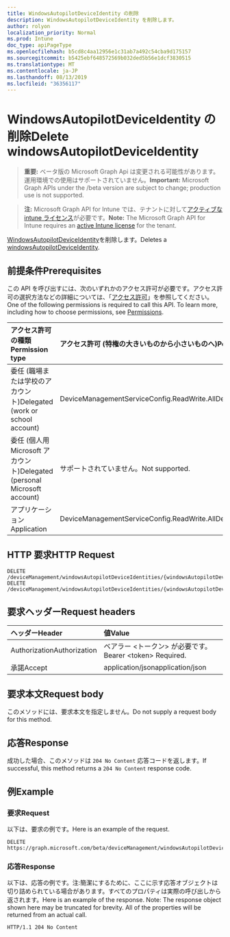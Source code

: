 ```yaml
---
title: WindowsAutopilotDeviceIdentity の削除
description: WindowsAutopilotDeviceIdentity を削除します。
author: rolyon
localization_priority: Normal
ms.prod: Intune
doc_type: apiPageType
ms.openlocfilehash: b5cd8c4aa12956e1c31ab7a492c54cba9d175157
ms.sourcegitcommit: b5425ebf648572569b032ded5b56e1dcf3830515
ms.translationtype: MT
ms.contentlocale: ja-JP
ms.lasthandoff: 08/13/2019
ms.locfileid: "36356117"
---
```

# <a name="delete-windowsautopilotdeviceidentity"></a><span data-ttu-id="2f2d4-103">WindowsAutopilotDeviceIdentity の削除</span><span class="sxs-lookup"><span data-stu-id="2f2d4-103">Delete windowsAutopilotDeviceIdentity</span></span>

> <span data-ttu-id="2f2d4-104">**重要:** ベータ版の Microsoft Graph Api は変更される可能性があります。運用環境での使用はサポートされていません。</span><span class="sxs-lookup"><span data-stu-id="2f2d4-104">**Important:** Microsoft Graph APIs under the /beta version are subject to change; production use is not supported.</span></span>

> <span data-ttu-id="2f2d4-105">**注:** Microsoft Graph API for Intune では、テナントに対して[アクティブな intune ライセンス](https://go.microsoft.com/fwlink/?linkid=839381)が必要です。</span><span class="sxs-lookup"><span data-stu-id="2f2d4-105">**Note:** The Microsoft Graph API for Intune requires an [active Intune license](https://go.microsoft.com/fwlink/?linkid=839381) for the tenant.</span></span>

<span data-ttu-id="2f2d4-106">[WindowsAutopilotDeviceIdentity](../resources/intune-enrollment-windowsautopilotdeviceidentity.md)を削除します。</span><span class="sxs-lookup"><span data-stu-id="2f2d4-106">Deletes a [windowsAutopilotDeviceIdentity](../resources/intune-enrollment-windowsautopilotdeviceidentity.md).</span></span>

## <a name="prerequisites"></a><span data-ttu-id="2f2d4-107">前提条件</span><span class="sxs-lookup"><span data-stu-id="2f2d4-107">Prerequisites</span></span>
<span data-ttu-id="2f2d4-p101">この API を呼び出すには、次のいずれかのアクセス許可が必要です。アクセス許可の選択方法などの詳細については、「[アクセス許可](/graph/permissions-reference)」を参照してください。</span><span class="sxs-lookup"><span data-stu-id="2f2d4-p101">One of the following permissions is required to call this API. To learn more, including how to choose permissions, see [Permissions](/graph/permissions-reference).</span></span>

|<span data-ttu-id="2f2d4-110">アクセス許可の種類</span><span class="sxs-lookup"><span data-stu-id="2f2d4-110">Permission type</span></span>|<span data-ttu-id="2f2d4-111">アクセス許可 (特権の大きいものから小さいものへ)</span><span class="sxs-lookup"><span data-stu-id="2f2d4-111">Permissions (from most to least privileged)</span></span>|
|:---|:---|
|<span data-ttu-id="2f2d4-112">委任 (職場または学校のアカウント)</span><span class="sxs-lookup"><span data-stu-id="2f2d4-112">Delegated (work or school account)</span></span>|<span data-ttu-id="2f2d4-113">DeviceManagementServiceConfig.ReadWrite.All</span><span class="sxs-lookup"><span data-stu-id="2f2d4-113">DeviceManagementServiceConfig.ReadWrite.All</span></span>|
|<span data-ttu-id="2f2d4-114">委任 (個人用 Microsoft アカウント)</span><span class="sxs-lookup"><span data-stu-id="2f2d4-114">Delegated (personal Microsoft account)</span></span>|<span data-ttu-id="2f2d4-115">サポートされていません。</span><span class="sxs-lookup"><span data-stu-id="2f2d4-115">Not supported.</span></span>|
|<span data-ttu-id="2f2d4-116">アプリケーション</span><span class="sxs-lookup"><span data-stu-id="2f2d4-116">Application</span></span>|<span data-ttu-id="2f2d4-117">DeviceManagementServiceConfig.ReadWrite.All</span><span class="sxs-lookup"><span data-stu-id="2f2d4-117">DeviceManagementServiceConfig.ReadWrite.All</span></span>|

## <a name="http-request"></a><span data-ttu-id="2f2d4-118">HTTP 要求</span><span class="sxs-lookup"><span data-stu-id="2f2d4-118">HTTP Request</span></span>
<!-- {
  "blockType": "ignored"
}
-->
``` http
DELETE /deviceManagement/windowsAutopilotDeviceIdentities/{windowsAutopilotDeviceIdentityId}
DELETE /deviceManagement/windowsAutopilotDeviceIdentities/{windowsAutopilotDeviceIdentityId}/deploymentProfile/assignedDevices/{windowsAutopilotDeviceIdentityId}
```

## <a name="request-headers"></a><span data-ttu-id="2f2d4-119">要求ヘッダー</span><span class="sxs-lookup"><span data-stu-id="2f2d4-119">Request headers</span></span>
|<span data-ttu-id="2f2d4-120">ヘッダー</span><span class="sxs-lookup"><span data-stu-id="2f2d4-120">Header</span></span>|<span data-ttu-id="2f2d4-121">値</span><span class="sxs-lookup"><span data-stu-id="2f2d4-121">Value</span></span>|
|:---|:---|
|<span data-ttu-id="2f2d4-122">Authorization</span><span class="sxs-lookup"><span data-stu-id="2f2d4-122">Authorization</span></span>|<span data-ttu-id="2f2d4-123">ベアラー &lt;トークン&gt; が必要です。</span><span class="sxs-lookup"><span data-stu-id="2f2d4-123">Bearer &lt;token&gt; Required.</span></span>|
|<span data-ttu-id="2f2d4-124">承諾</span><span class="sxs-lookup"><span data-stu-id="2f2d4-124">Accept</span></span>|<span data-ttu-id="2f2d4-125">application/json</span><span class="sxs-lookup"><span data-stu-id="2f2d4-125">application/json</span></span>|

## <a name="request-body"></a><span data-ttu-id="2f2d4-126">要求本文</span><span class="sxs-lookup"><span data-stu-id="2f2d4-126">Request body</span></span>
<span data-ttu-id="2f2d4-127">このメソッドには、要求本文を指定しません。</span><span class="sxs-lookup"><span data-stu-id="2f2d4-127">Do not supply a request body for this method.</span></span>

## <a name="response"></a><span data-ttu-id="2f2d4-128">応答</span><span class="sxs-lookup"><span data-stu-id="2f2d4-128">Response</span></span>
<span data-ttu-id="2f2d4-129">成功した場合、このメソッドは `204 No Content` 応答コードを返します。</span><span class="sxs-lookup"><span data-stu-id="2f2d4-129">If successful, this method returns a `204 No Content` response code.</span></span>

## <a name="example"></a><span data-ttu-id="2f2d4-130">例</span><span class="sxs-lookup"><span data-stu-id="2f2d4-130">Example</span></span>

### <a name="request"></a><span data-ttu-id="2f2d4-131">要求</span><span class="sxs-lookup"><span data-stu-id="2f2d4-131">Request</span></span>
<span data-ttu-id="2f2d4-132">以下は、要求の例です。</span><span class="sxs-lookup"><span data-stu-id="2f2d4-132">Here is an example of the request.</span></span>
``` http
DELETE https://graph.microsoft.com/beta/deviceManagement/windowsAutopilotDeviceIdentities/{windowsAutopilotDeviceIdentityId}
```

### <a name="response"></a><span data-ttu-id="2f2d4-133">応答</span><span class="sxs-lookup"><span data-stu-id="2f2d4-133">Response</span></span>
<span data-ttu-id="2f2d4-p102">以下は、応答の例です。注:簡潔にするために、ここに示す応答オブジェクトは切り詰められている場合があります。すべてのプロパティは実際の呼び出しから返されます。</span><span class="sxs-lookup"><span data-stu-id="2f2d4-p102">Here is an example of the response. Note: The response object shown here may be truncated for brevity. All of the properties will be returned from an actual call.</span></span>
``` http
HTTP/1.1 204 No Content
```






